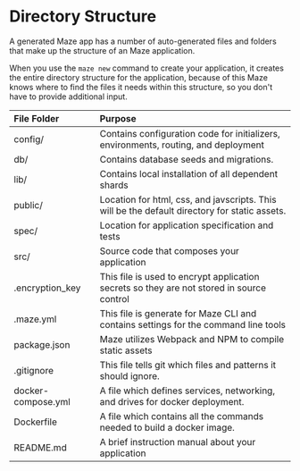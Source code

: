 # Directory Structure

A generated Maze app has a number of auto-generated files and folders that make up the structure of an Maze application.

When you use the `maze new` command to create your application, it creates the entire directory structure for the application, because of this Maze knows where to find the files it needs within this structure, so you don't have to provide additional input.

| File Folder | Purpose |
| :--- | :--- |
| config/ | Contains configuration code for initializers, environments, routing, and deployment |
| db/ | Contains database seeds and migrations. |
| lib/ | Contains local installation of all dependent shards |
| public/ | Location for html, css, and javscripts. This will be the default directory for static assets. |
| spec/ | Location for application specification and tests |
| src/ | Source code that composes your application |
| .encryption\_key | This file is used to encrypt application secrets so they are not stored in source control |
| .maze.yml | This file is generate for Maze CLI and contains settings for the command line tools |
| package.json | Maze utilizes Webpack and NPM to compile static assets |
| .gitignore | This file tells git which files and patterns it should ignore. |
| docker-compose.yml | A file which defines services, networking, and drives for docker deployment. |
| Dockerfile | A file which contains all the commands needed to build a docker image. |
| README.md | A brief instruction manual about your application |

